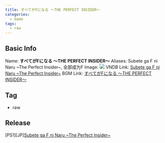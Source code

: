 ```yaml
---
title: すべてがFになる ～THE PERFECT INSIDER～
categories:
  - Game
tags:
  - raw
---
```

## Basic Info

Name: **すべてがFになる ～THE PERFECT INSIDER～**
Aliases: Subete ga F ni Naru \~The Perfect Insider\~, 全部成为F
Image: ![](https://s2.vndb.org/cv/61/4861.jpg)
VNDB Link: [Subete ga F ni Naru \~The Perfect Insider\~](https://vndb.org/v3972)
BGM Link: [すべてがFになる ～THE PERFECT INSIDER～](https://bangumi.tv/subject/155696)

## Tag

 - raw

## Release

\[PS1\]\[JP\][Subete ga F ni Naru \~The Perfect Insider\~](../../r/r7677/)
